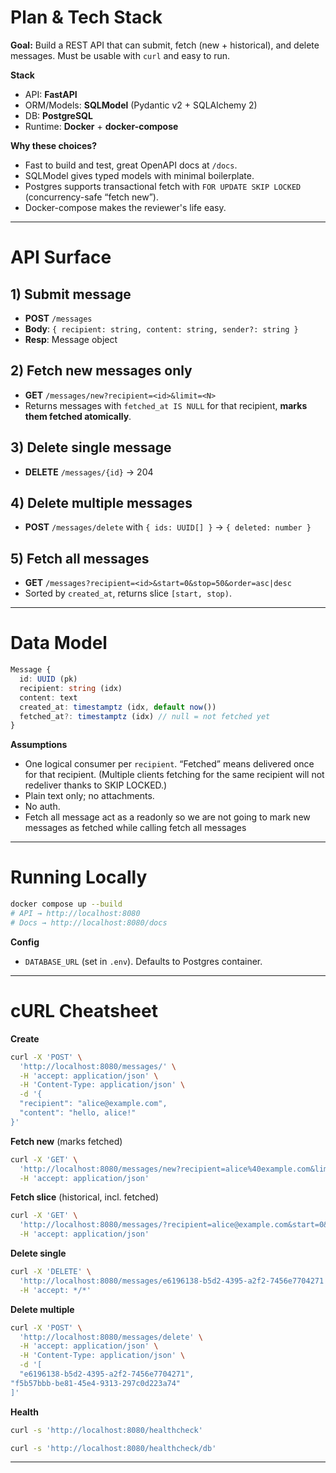 # Plan & Tech Stack

**Goal:** Build a REST API that can submit, fetch (new + historical), and delete messages. Must be usable with `curl` and easy to run.

**Stack**
- API: **FastAPI**
- ORM/Models: **SQLModel** (Pydantic v2 + SQLAlchemy 2)
- DB: **PostgreSQL**
- Runtime: **Docker** + **docker-compose**

**Why these choices?**
- Fast to build and test, great OpenAPI docs at `/docs`.
- SQLModel gives typed models with minimal boilerplate.
- Postgres supports transactional fetch with `FOR UPDATE SKIP LOCKED` (concurrency-safe “fetch new”).
- Docker-compose makes the reviewer's life easy.

---

# API Surface

## 1) Submit message
- **POST** `/messages`
- **Body**: `{ recipient: string, content: string, sender?: string }`
- **Resp**: Message object

## 2) Fetch new messages only
- **GET** `/messages/new?recipient=<id>&limit=<N>`
- Returns messages with `fetched_at IS NULL` for that recipient, **marks them fetched atomically**.

## 3) Delete single message
- **DELETE** `/messages/{id}` → 204

## 4) Delete multiple messages
- **POST** `/messages/delete` with `{ ids: UUID[] }` → `{ deleted: number }`

## 5) Fetch all messages
- **GET** `/messages?recipient=<id>&start=0&stop=50&order=asc|desc`
- Sorted by `created_at`, returns slice `[start, stop)`.

---

# Data Model

```ts
Message {
  id: UUID (pk)
  recipient: string (idx)
  content: text
  created_at: timestamptz (idx, default now())
  fetched_at?: timestamptz (idx) // null = not fetched yet
}
```

**Assumptions**
- One logical consumer per `recipient`. “Fetched” means delivered once for that recipient. (Multiple clients fetching for the same recipient will not redeliver thanks to SKIP LOCKED.)
- Plain text only; no attachments.
- No auth.
- Fetch all message act as a readonly so we are not going to mark new messages as fetched while calling fetch all messages

---

# Running Locally

```bash
docker compose up --build
# API → http://localhost:8080
# Docs → http://localhost:8080/docs
```

**Config**
- `DATABASE_URL` (set in `.env`). Defaults to Postgres container.

---

# cURL Cheatsheet

**Create**
```bash
curl -X 'POST' \
  'http://localhost:8080/messages/' \
  -H 'accept: application/json' \
  -H 'Content-Type: application/json' \
  -d '{
  "recipient": "alice@example.com",
  "content": "hello, alice!"
}'
```

**Fetch new** (marks fetched)
```bash
curl -X 'GET' \
  'http://localhost:8080/messages/new?recipient=alice%40example.com&limit=100' \
  -H 'accept: application/json'
```

**Fetch slice** (historical, incl. fetched)
```bash
curl -X 'GET' \
  'http://localhost:8080/messages/?recipient=alice@example.com&start=0&stop=50&order=asc' \
  -H 'accept: application/json'
```

**Delete single**
```bash
curl -X 'DELETE' \
  'http://localhost:8080/messages/e6196138-b5d2-4395-a2f2-7456e7704271' \
  -H 'accept: */*'
```

**Delete multiple**
```bash
curl -X 'POST' \
  'http://localhost:8080/messages/delete' \
  -H 'accept: application/json' \
  -H 'Content-Type: application/json' \
  -d '[
  "e6196138-b5d2-4395-a2f2-7456e7704271",
"f5b57bbb-be81-45e4-9313-297c0d223a74"
]'
```

**Health**
```bash
curl -s 'http://localhost:8080/healthcheck'
```

```bash
curl -s 'http://localhost:8080/healthcheck/db'
```

---
